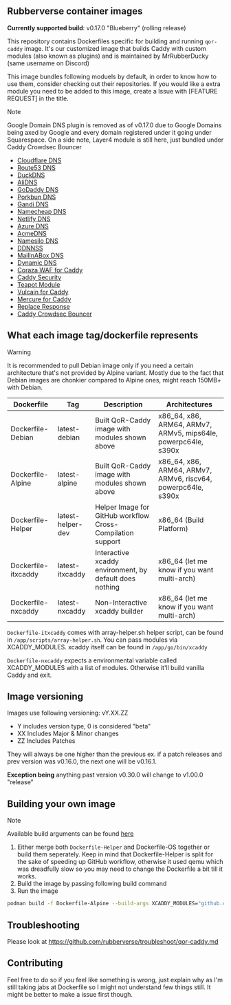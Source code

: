 ## Rubberverse container images

**Currently supported build**: v0.17.0 "Blueberry" (rolling release)

This repository contains Dockerfiles specific for building and running `qor-caddy` image. It's our customized image that builds Caddy with custom modules (also known as plugins) and is maintained by MrRubberDucky (same username on Discord)

This image bundles following moduels by default, in order to know how to use them, consider checking out their repositories. If you would like a extra module you need to be added to this image, create a Issue with [FEATURE REQUEST] in the title.

>[!NOTE]
> Google Domain DNS plugin is removed as of v0.17.0 due to Google Domains being axed by Google and every domain registered under it going under Squarespace. On a side note, Layer4 module is still here, just bundled under Caddy Crowdsec Bouncer

- [Cloudflare DNS](https://github.com/caddy-dns/cloudflare)
- [Route53 DNS](https://github.com/caddy-dns/route53)
- [DuckDNS](https://github.com/caddy-dns/duckdns)
- [AliDNS](https://github.com/caddy-dns/alidns)
- [GoDaddy DNS](https://github.com/caddy-dns/godaddy)
- [Porkbun DNS](https://github.com/caddy-dns/porkbun)
- [Gandi DNS](https://github.com/caddy-dns/gandi)
- [Namecheap DNS](https://github.com/caddy-dns/namecheap)
- [Netlify DNS](https://github.com/caddy-dns/netlify)
- [Azure DNS](https://github.com/caddy-dns/azure)
- [AcmeDNS](https://github.com/caddy-dns/acmedns)
- [Namesilo DNS](https://github.com/caddy-dns/namesilo)
- [DDNNSS](https://github.com/caddy-dns/ddnnss)
- [MailInABox DNS](https://github.com/caddy-dns/mailinabox)
- [Dynamic DNS](https://github.com/mholt/caddy-dynamicdns)
- [Coraza WAF for Caddy](https://github.com/corazawaf/coraza-caddy)
- [Caddy Security](https://github.com/greenpau/caddy-security)
- [Teapot Module](https://github.com/hairyhenderson/caddy-teapot-module)
- [Vulcain for Caddy](https://github.com/vulcain/caddy)
- [Mercure for Caddy](https://github.com/mercure/caddy)
- [Replace Response](https://github.com/caddyserver/replace-response)
- [Caddy Crowdsec Bouncer](https://github.com/hslatman/caddy-crowdsec-bouncer)

## What each image tag/dockerfile represents

> [!WARNING]
> It is recommended to pull Debian image only if you need a certain architecture that's not provided by Alpine variant. Mostly due to the fact that Debian images are chonkier compared to Alpine ones, might reach 150MB+ with Debian.

| Dockerfile | Tag | Description | Architectures |
|-----------|------|-------------|-----------------------------------------------------|
| Dockerfile-Debian | latest-debian | Built QoR-Caddy image with modules shown above | x86_64, x86, ARM64, ARMv7, ARMv5, mips64le, powerpc64le, s390x |
| Dockerfile-Alpine | latest-alpine | Built QoR-Caddy image with modules shown above | x86_64, x86, ARM64, ARMv7, ARMv6, riscv64, powerpc64le, s390x  |
| Dockerfile-Helper | latest-helper-dev | Helper Image for GitHub workflow Cross-Compilation support | x86_64 (Build Platform) |
| Dockerfile-itxcaddy | latest-itxcaddy | Interactive xcaddy environment, by default does nothing | x86_64 (let me know if you want multi-arch) |
| Dockerfile-nxcaddy | latest-nxcaddy | Non-Interactive xcaddy builder | x86_64 (let me know if you want multi-arch) |

`Dockerfile-itxcaddy` comes with array-helper.sh helper script, can be found in `/app/scripts/array-helper.sh`. You can pass modules via XCADDY_MODULES. xcaddy itself can be found in `/app/go/bin/xcaddy`

`Dockerfile-nxcaddy` expects a environmental variable called XCADDY_MODULES with a list of modules. Otherwise it'll build vanilla Caddy and exit.

## Image versioning

Images use following versioning:
vY.XX.ZZ

- Y includes version type, 0 is considered "beta"
- XX Includes Major & Minor changes
- ZZ Includes Patches

They will always be one higher than the previous ex. if a patch releases and prev version was v0.16.0, the next one will be v0.16.1.

**Exception being** anything past version v0.30.0 will change to v1.00.0 "release"

## Building your own image

>[!NOTE]
> Available build arguments can be found [here](https://github.com/rubberverse/blob/main/build.md)

1. Either merge both `Dockerfile-Helper` and Dockerfile-OS together or build them seperately. Keep in mind that Dockerfile-Helper is split for the sake of speeding up GitHub workflow, otherwise it used qemu which was dreadfully slow so you may need to change the Dockerfile a bit till it works.
2. Build the image by passing following build command 
3. Run the image

```bash
podman build -f Dockerfile-Alpine --build-args XCADDY_MODULES="github.com/caddy-dns/cloudflare github.com/hslatman/caddy-crowdsec-bouncer"
```

## Troubleshooting

Please look at https://github.com/rubberverse/troubleshoot/qor-caddy.md

## Contributing

Feel free to do so if you feel like something is wrong, just explain why as I'm still taking jabs at Dockerfile so I might not understand few things still. It might be better to make a issue first though.
